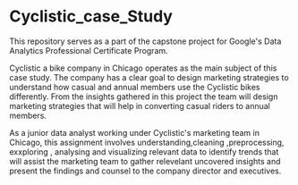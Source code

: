 # Cyclistic_case_Study
This repository serves as a part of the capstone project for Google's Data Analytics Professional Certificate Program.

Cyclistic a bike company in Chicago operates as the main subject of this case study.
The company has a clear goal to design marketing strategies to understand how casual and annual members use the Cyclistic bikes differently. From the insights gathered in this project the team will design marketing strategies that will help in converting casual riders to annual members.

As a junior data analyst working under Cyclistic's marketing team in Chicago, this assignment involves understanding,cleaning ,preprocessing, exxploring , analysing and visualizing relevant data to identify trends that will assist the marketing team to gather relevelant uncovered insights and present the findings and counsel to the company director and executives.
